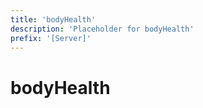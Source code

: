 ```yaml
---
title: 'bodyHealth'
description: 'Placeholder for bodyHealth'
prefix: '[Server]'
---
```


# bodyHealth
